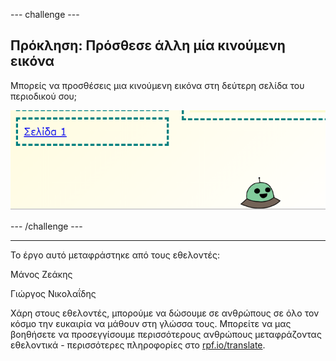 --- challenge ---

## Πρόκληση: Πρόσθεσε άλλη μία κινούμενη εικόνα

Μπορείς να προσθέσεις μια κινούμενη εικόνα στη δεύτερη σελίδα του περιοδικού σου;

![screenshot](images/magazine-animation-challenge.png)

--- /challenge ---

***
Το έργο αυτό μεταφράστηκε από τους εθελοντές:

Μάνος Ζεάκης

Γιώργος Νικολαΐδης

Χάρη στους εθελοντές, μπορούμε να δώσουμε σε ανθρώπους σε όλο τον κόσμο την ευκαιρία να μάθουν στη γλώσσα τους. Μπορείτε να μας βοηθήσετε να προσεγγίσουμε περισσότερους ανθρώπους μεταφράζοντας εθελοντικά - περισσότερες πληροφορίες στο [rpf.io/translate](https://rpf.io/translate).